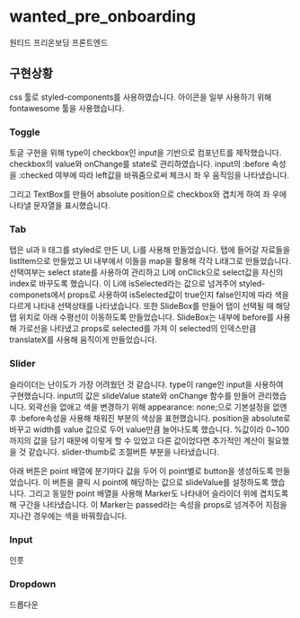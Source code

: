 # wanted_pre_onboarding

원티드 프리온보딩 프론트엔드

## 구현상황

css 툴로 styled-components를 사용하였습니다.
아이콘을 일부 사용하기 위해 fontawesome 툴을 사용했습니다.

### Toggle

토글 구현을 위해 type이 checkbox인 input을 기반으로 컴포넌트를 제작했습니다. checkbox의 value와 onChange를 state로 관리하였습니다.
input의 :before 속성을 :checked 여부에 따라 left값을 바꿔줌으로써 체크시 좌 우 움직임을 나타냈습니다.

그리고 TextBox를 만들어 absolute position으로 checkbox와 겹치게 하여 좌 우에 나타낼 문자열을 표시했습니다.

### Tab

탭은 ul과 li 태그를 styled로 만든 Ul, Li를 사용해 만들었습니다.
탭에 들어갈 자료들을 listItem으로 만들었고 Ul 내부에서 이들을 map을 활용해 각각 Li태그로 만들었습니다.
선택여부는 select state를 사용하여 관리하고 Li에 onClick으로 select값을 자신의 index로 바꾸도록 했습니다. 이 Li에 isSelected라는 값으로 넘겨주어 styled-componets에서 props로 사용하여 isSelected값이 true인지 false인지에 따라 색을 다르게 나타내 선택상태를 나타냈습니다.
또한 SlideBox를 만들어 탭이 선택될 때 해당 탭 위치로 아래 수평선이 이동하도록 만들었습니다. SlideBox는 내부에 before를 사용해 가로선을 나타냈고 props로 selected를 가져 이 selected의 인덱스만큼 translateX를 사용해 움직이게 만들었습니다.

### Slider

슬라이더는 난이도가 가장 어려웠던 것 같습니다.
type이 range인 input을 사용하여 구현했습니다. input의 값은 slideValue state와 onChange 함수를 만들어 관리했습니다. 외곽선을 없애고 색을 변경하기 위해 appearance: none;으로 기본설정을 없앤 후 :before속성을 사용해 채워진 부분의 색상을 표현했습니다. position을 absolute로 바꾸고 width를 value 값으로 두어 value만큼 늘어나도록 했습니다. %값이라 0~100까지의 값을 담기 때문에 이렇게 할 수 있었고 다른 값이었다면 추가적인 계산이 필요했을 것 같습니다. slider-thumb로 조절버튼 부분을 나타냈습니다.

아래 버튼은 point 배열에 분기마다 값을 두어 이 point별로 button을 생성하도록 만들었습니다. 이 버튼을 클릭 시 point에 해당하는 값으로 slideValue를 설정하도록 했습니다.
그리고 동일한 point 배열을 사용해 Marker도 나타내어 슬라이더 위에 겹치도록 해 구간을 나타냈습니다. 이 Marker는 passed라는 속성을 props로 넘겨주어 지점을 지나간 경우에는 색을 바꿔줬습니다.

### Input

인풋

### Dropdown

드롭다운
